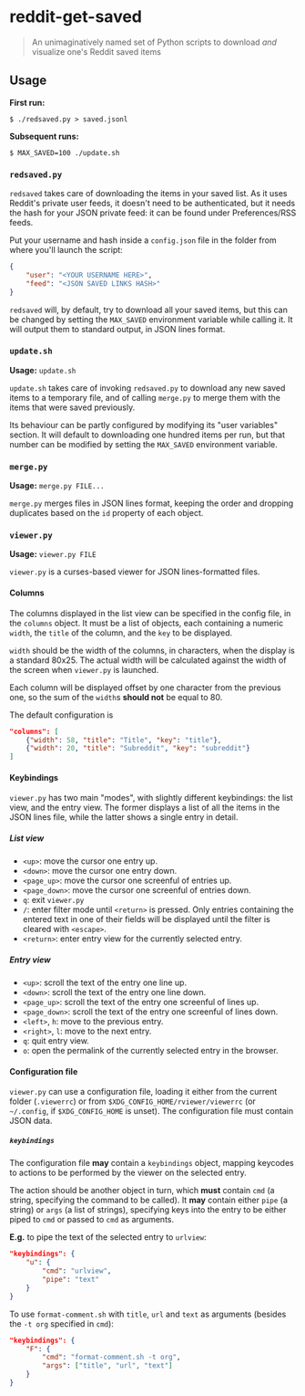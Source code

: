 # reddit-get-saved

> An unimaginatively named set of Python scripts to download *and* visualize one's Reddit saved items

## Usage

**First run:**

```
$ ./redsaved.py > saved.jsonl
```

**Subsequent runs:**

```
$ MAX_SAVED=100 ./update.sh
```

### `redsaved.py`

`redsaved` takes care of downloading the items in your saved list.  As it uses Reddit's private user feeds, it doesn't need to be authenticated, but it needs the hash for your JSON private feed: it can be found under Preferences/RSS feeds.

Put your username and hash inside a `config.json` file in the folder from where you'll launch the script:

```json
{
    "user": "<YOUR USERNAME HERE>",
    "feed": "<JSON SAVED LINKS HASH>"
}
```

`redsaved` will, by default, try to download all your saved items, but this can be changed by setting the `MAX_SAVED` environment variable while calling it.  It will output them to standard output, in JSON lines format.

### `update.sh`

**Usage:** `update.sh`

`update.sh` takes care of invoking `redsaved.py` to download any new saved items to a temporary file, and of calling `merge.py` to merge them with the items that were saved previously.

Its behaviour can be partly configured by modifying its "user variables" section.  It will default to downloading one hundred items per run, but that number can be modified by setting the `MAX_SAVED` environment variable.

### `merge.py`

**Usage:** `merge.py FILE...`

`merge.py` merges files in JSON lines format, keeping the order and dropping duplicates based on the `id` property of each object.

### `viewer.py`

**Usage:** `viewer.py FILE`

`viewer.py` is a curses-based viewer for JSON lines-formatted files.

#### Columns

The columns displayed in the list view can be specified in the config file, in the `columns` object.  It must be a list of objects, each containing a numeric `width`, the `title` of the column, and the `key` to be displayed.

`width` should be the width of the columns, in characters, when the display is a standard 80x25.  The actual width will be calculated against the width of the screen when `viewer.py` is launched.

Each column will be displayed offset by one character from the previous one, so the sum of the `width`s **should not** be equal to 80.

The default configuration is

``` json
"columns": [
    {"width": 58, "title": "Title", "key": "title"},
    {"width": 20, "title": "Subreddit", "key": "subreddit"}
]
```

#### Keybindings

`viewer.py` has two main "modes", with slightly different keybindings: the list view, and the entry view.  The former displays a list of all the items in the JSON lines file, while the latter shows a single entry in detail.

##### List view

- `<up>`: move the cursor one entry up.
- `<down>`: move the cursor one entry down.
- `<page_up>`: move the cursor one screenful of entries up.
- `<page_down>`: move the cursor one screenful of entries down.
- `q`: exit `viewer.py`
- `/`: enter filter mode until `<return>` is pressed.  Only entries containing the entered text in one of their fields will be displayed until the filter is cleared with `<escape>`.
- `<return>`: enter entry view for the currently selected entry.

##### Entry view

- `<up>`: scroll the text of the entry one line up.
- `<down>`: scroll the text of the entry one line down.
- `<page_up>`: scroll the text of the entry one screenful of lines up.
- `<page_down>`: scroll the text of the entry one screenful of lines down.
- `<left>`, `h`: move to the previous entry.
- `<right>`, `l`: move to the next entry.
- `q`: quit entry view.
- `o`: open the permalink of the currently selected entry in the browser.

#### Configuration file

`viewer.py` can use a configuration file, loading it either from the current folder (`.viewerrc`) or from `$XDG_CONFIG_HOME/rviewer/viewerrc` (or `~/.config`, if `$XDG_CONFIG_HOME` is unset).  The configuration file must contain JSON data.

##### `keybindings`

The configuration file **may** contain a `keybindings` object, mapping keycodes to actions to be performed by the viewer on the selected entry.

The action should be another object in turn, which **must** contain `cmd` (a string, specifying the command to be called).  It **may** contain either `pipe` (a string) or `args` (a list of strings), specifying keys into the entry to be either piped to `cmd` or passed to `cmd` as arguments.

**E.g.** to pipe the text of the selected entry to `urlview`:

```json
"keybindings": {
    "u": {
        "cmd": "urlview",
        "pipe": "text"
    }
}
```

To use `format-comment.sh` with `title`, `url` and `text` as arguments (besides the `-t org` specified in `cmd`):

```json
"keybindings": {
    "F": {
        "cmd": "format-comment.sh -t org",
        "args": ["title", "url", "text"]
    }
}
```
